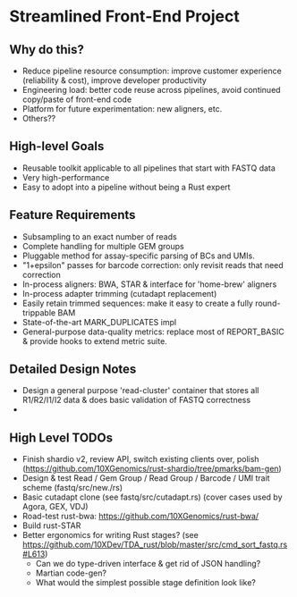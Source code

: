 # Streamlined Front-End Project

## Why do this?
- Reduce pipeline resource consumption: improve customer experience (reliability & cost), improve developer productivity
- Engineering load: better code reuse across pipelines, avoid continued copy/paste of front-end code
- Platform for future experimentation: new aligners, etc.
- Others??

## High-level Goals
- Reusable toolkit applicable to all pipelines that start with FASTQ data
- Very high-performance
- Easy to adopt into a pipeline without being a Rust expert

## Feature Requirements
- Subsampling to an exact number of reads
- Complete handling for multiple GEM groups
- Pluggable method for assay-specific parsing of BCs and UMIs.
- "1+epsilon" passes for barcode correction: only revisit reads that need correction
- In-process aligners: BWA, STAR & interface for 'home-brew' aligners
- In-process adapter trimming (cutadapt replacement)
- Easily retain trimmed sequences: make it easy to create a fully round-trippable BAM
- State-of-the-art MARK_DUPLICATES impl
- General-purpose data-quality metrics: replace most of REPORT_BASIC & provide hooks to extend metric suite.


## Detailed Design Notes
- Design a general purpose 'read-cluster' container that stores all R1/R2/I1/I2 data & does basic
  validation of FASTQ correctness
- 


## High Level TODOs
- Finish shardio v2, review API, switch existing clients over, polish (https://github.com/10XGenomics/rust-shardio/tree/pmarks/bam-gen)
- Design & test Read / Gem Group / Read Group / Barcode / UMI trait scheme (fastq/src/new./rs)
- Basic cutadapt clone (see fastq/src/cutadapt.rs) (cover cases used by Agora, GEX, VDJ)
- Road-test rust-bwa: https://github.com/10XGenomics/rust-bwa/
- Build rust-STAR
- Better ergonomics for writing Rust stages? (see https://github.com/10XDev/TDA_rust/blob/master/src/cmd_sort_fastq.rs#L613)
  - Can we do type-driven interface & get rid of JSON handling?
  - Martian code-gen?
  - What would the simplest possible stage definition look like?
